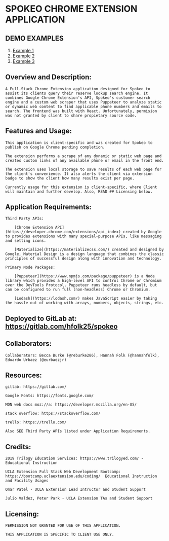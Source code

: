# SPOKEO CHROME EXTENSION APPLICATION

## DEMO EXAMPLES
1. [Example 1](./demo.gif)
2. [Example 2](./SpokeoExample1.jpg)
3. [Example 3](./SpokeoExample2.jpg)

## Overview and Description:
    A Full-Stack Chrome Extension application designed for Spokeo to assist its clients query their reserve lookup search engine. It combines Google Chrome Extension's API, Spokeo's customer search engine and a custom web scraper that uses Puppeteer to analyze static or dynamic web content to find applicable phone numbers and emails to search. The frontend was built with React. Unfortunately, permision was not granted by client to share propietary source code.
    
## Features and Usage:

    This application is client-specific and was created for Spokeo to publish on Google Chrome pending completion. 

    The extension performs a scrape of any dynamic or static web page and creates custom links of any available phone or email in the front end. 

    The extension uses local storage to save results of each web page for the client's convenience. It also alerts the client via extension badge to show the client how many results exist per page.

    Currently usage for this extension is client-specific, where Client will maintain and further develop. Also, READ ## Licensing below.

## Application Requirements:

    Third Party APIs:

        [Chrome Extension API](https://developer.chrome.com/extensions/api_index) created by Google to provides extensions with many special-purpose APIs, like messaging and setting icons.

        [Materialize](https://materializecss.com/) created and designed by Google, Material Design is a design language that combines the classic principles of successful design along with innovation and technology.
    
    Primary Node Packages: 

        [Puppeteer](https://www.npmjs.com/package/puppeteer) is a Node library which provides a high-level API to control Chrome or Chromium over the DevTools Protocol. Puppeteer runs headless by default, but can be configured to run full (non-headless) Chrome or Chromium.

        [Lodash](https://lodash.com/) makes JavaScript easier by taking the hassle out of working with arrays, numbers, objects, strings, etc.


## Deployed to GitLab at: https://gitlab.com/hfolk25/spokeo


## Collaborators:

    Collaborators: Becca Burke (@reburke286), Hannah Folk (@hannahfolk), Eduardo Urbaez (@eurbaezjr)

## Resources:

    gitlab: https://gitlab.com/
    
    Google Fonts: https://fonts.google.com/

    MDN web docs moz://a: https://developer.mozilla.org/en-US/

    stack overflow: https://stackoverflow.com/

    trello: https://trello.com/
    
    Also SEE Third Party APIs listed under Application Requirements.


## Credits:

    2019 Trilogy Education Services: https://www.trilogyed.com/ - Educational Instruction

    UCLA Extension Full Stack Web Development Bootcamp: https://bootcamp.uclaextension.edu/coding/  Educational Instruction       and Facility Usages

    Omar Patel - UCLA Extension Lead Intructor and Student Support

    Julio Valdez, Peter Park - UCLA Extension TAs and Student Support
  
## Licensing: 

    PERMISSION NOT GRANTED FOR USE OF THIS APPLICATION. 

    THIS APPLICATION IS SPECIFIC TO CLIENT USE ONLY.